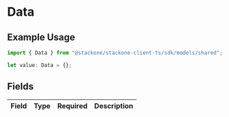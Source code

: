 # Data

## Example Usage

```typescript
import { Data } from "@stackone/stackone-client-ts/sdk/models/shared";

let value: Data = {};
```

## Fields

| Field       | Type        | Required    | Description |
| ----------- | ----------- | ----------- | ----------- |